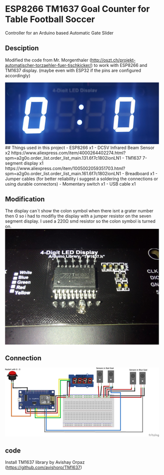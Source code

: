 
# ESP8266 TM1637 Goal Counter for Table Football Soccer
Controller for an Arduino based Automatic Gate Slider

## Desciption
Modified the code from Mr. Morgenthaler (http://oszt.ch/projekt-automatischer-torzaehler-fuer-tischkicker/) to work with ESP8266 and TM1637 display. (maybe even with ESP32 if the pins are configured accordingly) 
  
<img src="/display.jpg">
## Things used in this project 
- ESP8266 x1
- DC5V Infrared Beam Sensor x2		https://www.aliexpress.com/item/4000264402274.html?spm=a2g0o.order_list.order_list_main.131.6f7c1802ionLN1
- TM1637 7-segment display x1		https://www.aliexpress.com/item/1005002059351703.html?spm=a2g0o.order_list.order_list_main.161.6f7c1802ionLN1
- Breadboard x1
- Jumper cables (for better reliability i suggest a soldering the connections or using durable connectors)
- Momentary switch x1
- USB cable x1

## Modification
The display can´t show the colon symbol when there isnt a grater number then 0 so i had to modifiy the display with a jumper resistor on the seven segment display. I used a 220Ω smd resistor so the colon symbol is turned on.
<img src="/displaycolonmod.jpg">
## Connection

<img src="/circuit.png">

## code
Install TM1637 library by Avishay Orpaz  (https://github.com/avishorp/TM1637)
